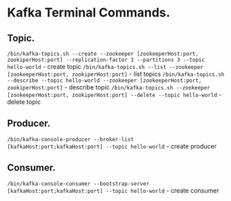 # Kafka Terminal Commands.

## Topic.
`/bin/kafka-topics.sh --create --zookeeper [zookeeperHost:port, zookiperHost:port] --replication-factor 3 --partitions 3 --topic hello-world` - create topic
`/bin/kafka-topics.sh --list --zookeeper [zookeeperHost:port, zookiperHost:port]` - list topics
`/bin/kafka-topics.sh --describe --topic hello-world --zookeeper [zookeeperHost:port, zookiperHost:port]` - describe topic
`/bin/kafka-topics.sh --zookeeper [zookeeperHost:port, zookiperHost:port] --delete --topic hello-world` - delete topic

## Producer.
`/bin/kafka-console-producer --broker-list [kafkaHost:port;kafkaHost:port] --topic hello-world` - create producer

## Consumer.
`/bin/kafka-console-consumer --bootstrap-server [kafkaHost:port;kafkaHost:port] --topic hello-world` - create consumer